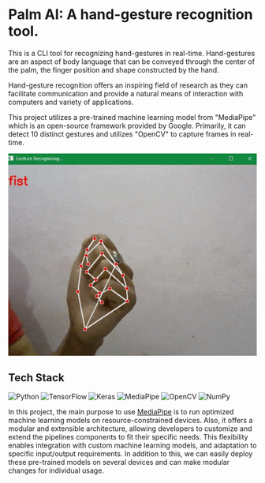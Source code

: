 # Palm AI:  A hand-gesture recognition tool.
This is a CLI tool for recognizing hand-gestures in real-time. Hand-gestures are an aspect of body language that can be conveyed through the center of the palm, the finger position and shape constructed by the hand.

Hand-gesture recognition offers an inspiring field of research as they can facilitate communication and provide a natural means of interaction with computers and variety of applications.

This project utilizes a pre-trained machine learning model from "MediaPipe" which is an open-source framework provided by Google. Primarily, it can detect 10 distinct gestures and utilizes "OpenCV" to capture frames in real-time.

![](https://github.com/AnkitKashyap0709/Palm_AI/blob/main/try.gif)



## Tech Stack

![Python](https://img.shields.io/badge/Python-14354C?style=for-the-badge&logo=python&logoColor=white) 
![TensorFlow](https://img.shields.io/badge/TensorFlow-%23FF6F00.svg?style=for-the-badge&logo=TensorFlow&logoColor=white) 
![Keras](https://img.shields.io/badge/Keras-green?style=for-the-badge&logo=keras)
![MediaPipe](https://img.shields.io/badge/MediaPipe-blue?style=for-the-badge&logo=data%3Aimage%2Fpng%3Bbase64%2CiVBORw0KGgoAAAANSUhEUgAAAOEAAADhCAMAAAAJbSJIAAAAM1BMVEX%2F%2F%2F8Al6cAjp8Alabt%2BPkAkaLL6%2B5xxs8AobAAmqotrruY09ovqbb4%2FPyVz9a13uOBxs%2B473yaAAADVUlEQVR4nO2d246jQAxEYYCEhFzm%2F7922ezLKgNRlybllK06zyWrDyKEdlui64wxxhhjjDHGGGOMMcYYY4wJ5nA8z9M0n4%2BHPGGAcZmnYehXhmGalzFDGOF6v0yPuv8Yhsv9qh6GGG%2Bn%2Fwo%2Fip9ue9dPJAwxfj8VfhT%2F3q4tEoa43jYqr7VvW3eISBjjftqq3Penu24YYrxsXrv16l1%2B3iAiYYxl2q681l5UwxjzzrVbS8%2BqYYjD7rXr%2B%2Bn5tUIkjHHcvXbr1TtqhjHOr0qfNcMY837lvn%2F%2BBYiEMV7c%2F%2BsvQDOM8fWq9Ndvwi8XPfymsoohdOOlNIQeHikNoT%2BAlIbQn3hKQ%2BhFLKfhsm%2F442U6pyGyIcppiGxqkxoCjYmkhkBzKathe4MwreHfJu%2FQ0uTNa9jaqM9s2DUdtiQ3fPcyiKVtGLQMYmkbBi2DWNqGQcsglrZh0DKIpW0YtAxiaRsGLYNY2oZByyCW9v5wi%2Bp7%2FNZhvLSG5Xtt5ful9Xve5c8t6p89IcN4OQ3LnwHXP8evP4tRf56m%2FkwUNIxHNOTN14nsPIn3kooh73mgYsh7pqsY8v6XVQx571YyhrT5OhlD2h5HxpC2T9UxZPUadAxZ%2FSIhQ1LPT8mQM18nZUjpvYsZdu8%2FP9EzbMCGQWEiNgwKE7FhUJiIDYPCRGwYFCZiw6AwERsGhYkkNyy%2BP6y%2Bx6fM1ykZlu%2B1le%2BX1u95lz%2B3qH%2F2RJuvkzEsfwZc%2Fxy%2F%2FixG%2FXma%2BjNRvPk6FUOotMiYH9FQ5JYmGoo8loiGIn8tREOR1wOiocgrHtNQY8yPaaix1WIaamyXqYYSLQ%2BqoUTbimuo0HokGwqM%2BbENP38EwDfsPnyME2L47so2jFoHr7INo9bBq2zDqHXwKtswah28yjaMWgevsg2j1sGrbMOodfAq6xkW3x9W3%2BN%2FfsyPbFi%2B11a%2BX1q%2F513%2B3KL%2B2ZPGmB%2FTsPwZcP1z%2FPqzGPXnaerPRImM%2BWFAw3giYQyRzzQTv%2Bks8qlt4ne5RT6XTvy2usgn76EwCPIiphLGQIbxVMIYyIZIJQwCbGplwhhAY0ImDNLeXNIJo4qtDUKhMEjrMJ5SGKWtUa8Vhmk4bJELG2OMMcYYY4wxxhhjjDHGGPNW%2FgDOnmT%2FpFhR1AAAAABJRU5ErkJggg%3D%3D)
![OpenCV](https://img.shields.io/badge/OpenCV-gray?style=for-the-badge&logo&color=gray)
![NumPy](https://img.shields.io/badge/Numpy-black?style=for-the-badge&color=black)




In this project, the main purpose to use [MediaPipe](https://mediapipe-studio.webapps.google.com/home) is to run optimized machine learning models on resource-constrained devices. Also, it offers a modular and extensible architecture, allowing developers to customize and extend the pipelines components to fit their specific needs. This flexibility enables integration with custom machine learning models, and adaptation to specific input/output requirements. In addition to this, we can easily deploy these pre-trained models on several devices and can make modular changes for individual usage.




